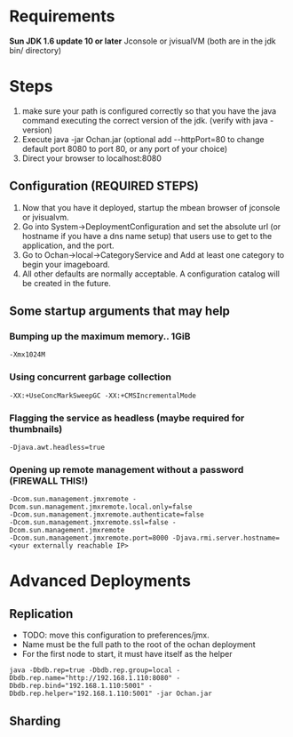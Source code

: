 # Requirements #
**Sun JDK 1.6 update 10 or later** Jconsole or jvisualVM (both are in the jdk bin/ directory)

# Steps #
  1. make sure your path is configured correctly so that you have the java command executing the correct version of the jdk. (verify with java -version)
  1. Execute java -jar Ochan.jar (optional add --httpPort=80 to change default port 8080 to port 80, or any port of your choice)
  1. Direct your browser to localhost:8080


## Configuration  (REQUIRED STEPS) ##
  1. Now that you have it deployed, startup the mbean browser of jconsole or jvisualvm.
  1. Go into System->DeploymentConfiguration and set the absolute url (or hostname if you have a dns name setup) that users use to get to the application, and the port.
  1. Go to Ochan->local->CategoryService and Add at least one category to begin your imageboard.
  1. All other defaults are normally acceptable. A configuration catalog will be created in the future.


## Some startup arguments that may help ##
### Bumping up the maximum memory.. 1GiB ###
```
-Xmx1024M
```
### Using concurrent garbage collection ###
```
-XX:+UseConcMarkSweepGC -XX:+CMSIncrementalMode 
```
### Flagging the service as headless (maybe required for thumbnails) ###
```
-Djava.awt.headless=true
```
### Opening up remote management without a password (FIREWALL THIS!) ###
```
-Dcom.sun.management.jmxremote -Dcom.sun.management.jmxremote.local.only=false
-Dcom.sun.management.jmxremote.authenticate=false 
-Dcom.sun.management.jmxremote.ssl=false -Dcom.sun.management.jmxremote 
-Dcom.sun.management.jmxremote.port=8000 -Djava.rmi.server.hostname=<your externally reachable IP>
```

# Advanced Deployments #
## Replication ##
  * TODO: move this configuration to preferences/jmx.
  * Name must be the full path to the root of the ochan deployment
  * For the first node to start, it must have itself as the helper
```
java -Dbdb.rep=true -Dbdb.rep.group=local -Dbdb.rep.name="http://192.168.1.110:8080" -Dbdb.rep.bind="192.168.1.110:5001" -Dbdb.rep.helper="192.168.1.110:5001" -jar Ochan.jar
```
## Sharding ##